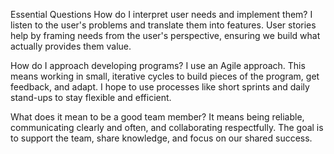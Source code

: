 Essential Questions
How do I interpret user needs and implement them?
I listen to the user's problems and translate them into features. User stories help by framing needs from the user's perspective, ensuring we build what actually provides them value.

How do I approach developing programs?
I use an Agile approach. This means working in small, iterative cycles to build pieces of the program, get feedback, and adapt. I hope to use processes like short sprints and daily stand-ups to stay flexible and efficient.

What does it mean to be a good team member?
It means being reliable, communicating clearly and often, and collaborating respectfully. The goal is to support the team, share knowledge, and focus on our shared success.
